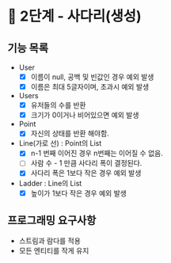 # 🚀 2단계 - 사다리(생성)
## 기능 목록
- User
  - [x] 이름이 null, 공백 및 빈값인 경우 예외 발생
  - [x] 이름은 최대 5글자이며, 초과시 예외 발생

- Users
  - [x] 유저들의 수를 반환
  - [x] 크기가 0이거나 비어있으면 예외 발생

- Point
  - [x] 자신의 상태를 반환 해야함.

- Line(가로 선) : Point의 List
  - [x] n-1 번째 이어진 경우 n번째는 이어질 수 없음.
  - [ ] 사람 수 - 1 만큼 사다리 폭이 결정된다.
  - [x] 사다리 폭은 1보다 작은 경우 예외 발생

- Ladder : Line의 List
  - [x] 높이가 1보다 작은 경우 예외 발생

## 프로그래밍 요구사항
- 스트림과 람다를 적용
- 모든 엔티티를 작게 유지